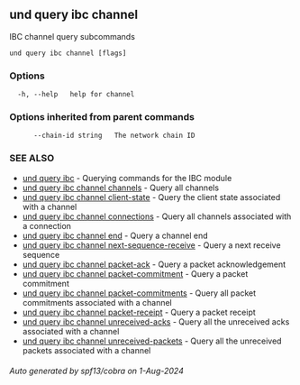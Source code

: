 ## und query ibc channel

IBC channel query subcommands

```
und query ibc channel [flags]
```

### Options

```
  -h, --help   help for channel
```

### Options inherited from parent commands

```
      --chain-id string   The network chain ID
```

### SEE ALSO

* [und query ibc](und_query_ibc.md)	 - Querying commands for the IBC module
* [und query ibc channel channels](und_query_ibc_channel_channels.md)	 - Query all channels
* [und query ibc channel client-state](und_query_ibc_channel_client-state.md)	 - Query the client state associated with a channel
* [und query ibc channel connections](und_query_ibc_channel_connections.md)	 - Query all channels associated with a connection
* [und query ibc channel end](und_query_ibc_channel_end.md)	 - Query a channel end
* [und query ibc channel next-sequence-receive](und_query_ibc_channel_next-sequence-receive.md)	 - Query a next receive sequence
* [und query ibc channel packet-ack](und_query_ibc_channel_packet-ack.md)	 - Query a packet acknowledgement
* [und query ibc channel packet-commitment](und_query_ibc_channel_packet-commitment.md)	 - Query a packet commitment
* [und query ibc channel packet-commitments](und_query_ibc_channel_packet-commitments.md)	 - Query all packet commitments associated with a channel
* [und query ibc channel packet-receipt](und_query_ibc_channel_packet-receipt.md)	 - Query a packet receipt
* [und query ibc channel unreceived-acks](und_query_ibc_channel_unreceived-acks.md)	 - Query all the unreceived acks associated with a channel
* [und query ibc channel unreceived-packets](und_query_ibc_channel_unreceived-packets.md)	 - Query all the unreceived packets associated with a channel

###### Auto generated by spf13/cobra on 1-Aug-2024
